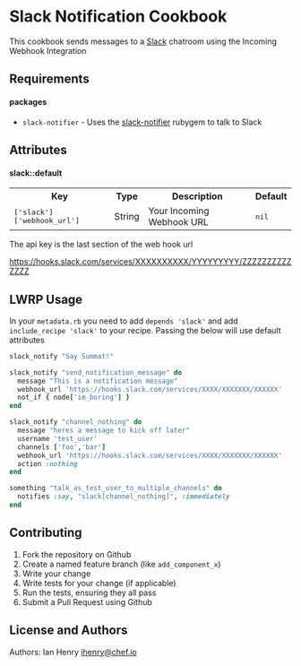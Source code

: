 Slack Notification Cookbook
==============

This cookbook sends messages to a [Slack](http://www.slack.com) chatroom using the Incoming
Webhook Integration

Requirements
------------

#### packages
- `slack-notifier` - Uses the [slack-notifier](https://github.com/stevenosloan/slack-notifier.git)
  rubygem to talk to Slack

Attributes
----------

#### slack::default
<table>
  <tr>
    <th>Key</th>
    <th>Type</th>
    <th>Description</th>
    <th>Default</th>
  </tr>
  <tr>
    <td><tt>['slack']['webhook_url']</tt></td>
    <td>String</td>
    <td>Your Incoming Webhook URL</td>
    <td><tt>nil</tt></td>
  </tr>
</table>

The api key is the last section of the web hook url

https://hooks.slack.com/services/XXXXXXXXXX/YYYYYYYYY/ZZZZZZZZZZZZZZ

LWRP Usage
-----
In your `metadata.rb` you need to add `depends 'slack'` and add `include_recipe 'slack'` to your recipe. Passing the below will use default attributes

```ruby
slack_notify "Say Summat!"
```

```ruby
slack_notify "send_notification_message" do
  message "This is a notification message"
  webhook_url 'https://hooks.slack.com/services/XXXX/XXXXXXX/XXXXXX'
  not_if { node['im_boring'] }
end
```

```ruby
slack_notify "channel_nothing" do
  message "heres a message to kick off later"
  username 'test_user'
  channels ['foo','bar']
  webhook_url 'https://hooks.slack.com/services/XXXX/XXXXXXX/XXXXXX'
  action :nothing
end

something "talk_as_test_user_to_multiple_channels" do
  notifies :say, "slack[channel_nothing]", :immediately
end
```

Contributing
------------
1. Fork the repository on Github
2. Create a named feature branch (like `add_component_x`)
3. Write your change
4. Write tests for your change (if applicable)
5. Run the tests, ensuring they all pass
6. Submit a Pull Request using Github

License and Authors
-------------------
Authors: Ian Henry <ihenry@chef.io>
